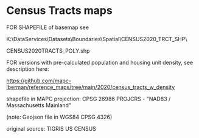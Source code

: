 # Census Tracts maps

FOR SHAPEFILE of basemap see 

K:\DataServices\Datasets\Boundaries\Spatial\CENSUS2020_TRCT_SHP\

CENSUS2020TRACTS_POLY.shp

FOR versions with pre-calculated population and housing unit density, see description here:

https://github.com/mapc-lberman/reference_maps/tree/main/2020/census_tracts_w_density


shapefile in MAPC projection: CPSG 26986
PROJCRS - "NAD83 / Massachusetts Mainland"

(note: Geojson file in WGS84 CPSG 4326)

original source:  TIGRIS US CENSUS